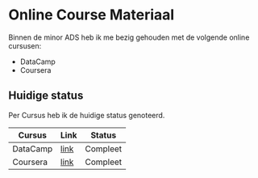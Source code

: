 # Online Course Materiaal

Binnen de minor ADS heb ik me bezig gehouden met de volgende online cursusen: 
- DataCamp
- Coursera

## Huidige status

Per Cursus heb ik de huidige status genoteerd.

|Cursus | Link | Status |
|------|--------|-------|
|DataCamp|[link](/DataCamp.md)| Compleet |
|Coursera|[link](/Coursera.md)| Compleet |


